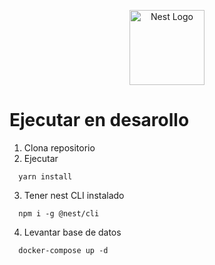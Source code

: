 <p align="center">
  <a href="http://nestjs.com/" target="blank"><img src="https://nestjs.com/img/logo-small.svg" width="120" alt="Nest Logo" /></a>
</p>

# Ejecutar en desarollo

1. Clona repositorio
2. Ejecutar

```
  yarn install
```
3. Tener nest CLI instalado

```
  npm i -g @nest/cli
```

4. Levantar base de datos

```
  docker-compose up -d
```


